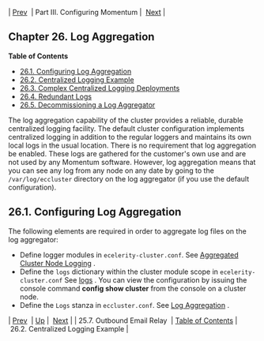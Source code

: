 | [Prev](outbound_mail.relay_hosts)  | Part III. Configuring Momentum |  [Next](cluster.config.logging.centalized.logging) |
## Chapter 26. Log Aggregation
**Table of Contents**

* [26.1\. Configuring Log Aggregation](log_aggregation#log_aggregation.configuration)
* [26.2\. Centralized Logging Example](cluster.config.logging.centalized.logging)
* [26.3\. Complex Centralized Logging Deployments](cluster.config.logging.complex)
* [26.4\. Redundant Logs](cluster.config.logging.redundancy)
* [26.5\. Decommissioning a Log Aggregator](cluster.config.logging.decommissioning)

The log aggregation capability of the cluster provides a reliable, durable centralized logging facility. The default cluster configuration implements centralized logging in addition to the regular loggers and maintains its own local logs in the usual location.
There is no requirement that log aggregation be enabled. These logs are gathered for the customer's own use and are not used by any Momentum software. However, log aggregation means that you can see any log from any node on any date by going to the `/var/log/eccluster` directory on the log aggregator (if you use the default configuration).
## 26.1. Configuring Log Aggregation
The following elements are required in order to aggregate log files on the log aggregator:
*   Define logger modules in `ecelerity-cluster.conf`. See [Aggregated Cluster Node Logging](conf.ref.ecelerity_cluster.conf#conf.ref.ecelerity_cluster.conf.logging) .
*   Define the `logs` dictionary within the cluster module scope in `ecelerity-cluster.conf` See [logs](modules.cluster#option.logs.dictionary) .
    You can view the configuration by issuing the console command **config show cluster**              from the console on a cluster node.
*   Define the `Logs` stanza in `eccluster.conf`. See [Log Aggregation](conf.ref.eccluster.conf#conf.ref.eccluster.conf.logs) .

| [Prev](outbound_mail.relay_hosts)  | [Up](p.configuration) |  [Next](cluster.config.logging.centalized.logging) |
| 25.7. Outbound Email Relay  | [Table of Contents](index) |  26.2. Centralized Logging Example |
